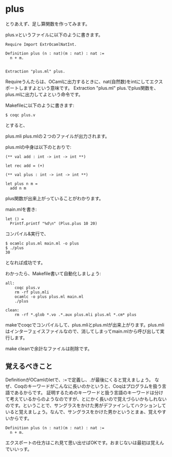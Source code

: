 # plus

とりあえず、足し算関数を作ってみます。

plus.vというファイルに以下のように書きます。

```
Require Import ExtrOcamlNatInt.

Definition plus (n : nat)(m : nat) : nat :=
  n + m.


Extraction "plus.ml" plus.
```

Requireうんたらは、OCamlに出力するときに、nat(自然数)をintにしてエクスポートしますよという意味です。
Extraction "plus.ml" plus.でplus関数を、plus.mlに出力してよという命令です。

Makefileに以下のように書きます:


```
$ coqc plus.v
```

とすると、

plus.mli plus.mlの２つのファイルが出力されます。

plus.mlの中身は以下のとおりで:

```
(** val add : int -> int -> int **)

let rec add = (+)

(** val plus : int -> int -> int **)

let plus n m =
  add n m
```

plus関数が出来上がっていることがわかります。

main.mlを書き:

```
let () =
  Printf.printf "%d\n" (Plus.plus 10 20)
```

コンパイル&実行で、

```
$ ocamlc plus.ml main.ml -o plus
$ ./plus
30
```

となれば成功です。

わかったら、Makefile書いて自動化しましょう:


```
all:
	coqc plus.v
	rm -rf plus.mli
	ocamlc -o plus plus.ml main.ml
	./plus

clean:
	rm -rf *.glob *.vo .*.aux plus.mli plus.ml *.cm* plus
```

makeでcoqcでコンパイルして、plus.mliとplus.mlが出来上がります。plus.mliはインターフェイスファイルなので、消してしまってmain.mlから呼び出して実行します。

make cleanで余計なファイルは削除です。


## 覚えるべきこと

DefinitionがOCamlのletで、:=で定義し、.が最後にくると覚えましょう。
なぜ、Coqのキーワードがこんなに長いのかというと、Coqはプログラムを扱う言語であるからです。
証明するためのキーワードと扱う言語のキーワードは分けて考えているからのようなのですが、とにかく長いので覚えづらいかもしれないのです。ということで、サングラスをかけた男がデファインしてハクションしていると覚えましょう。なんで、サングラスをかけた男かというとまぁ、覚えやすいからです。

```
Definition plus (n : nat)(m : nat) : nat :=
  n + m.
```

エクスポートの仕方はこれ見て思い出せばOKです。おまじないは最初は覚えんでいいっす。
